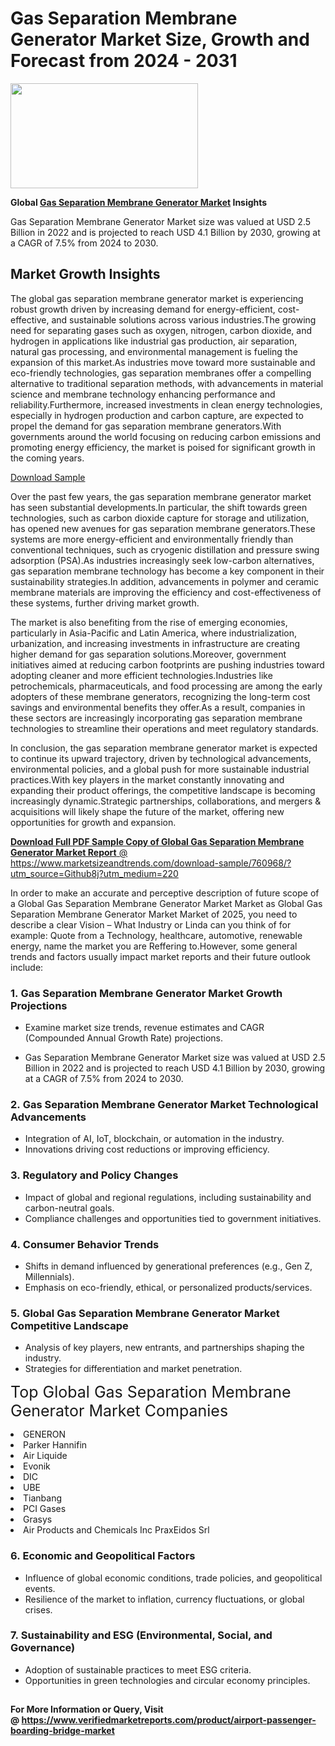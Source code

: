 <H1>Gas Separation Membrane Generator Market Size, Growth and Forecast from 2024 - 2031</H1><img class="aligncenter size-medium wp-image-584254" src="https://thirdeyenews.in/wp-content/uploads/2024/09/Global-Market-Research-300x168.jpeg" alt="" width="300" height="168" /><p><strong>Global&nbsp;<a href="https://www.marketsizeandtrends.com/download-sample/760968/?utm_source=Github8j?utm_medium=220">Gas Separation Membrane Generator Market</a> Insights</strong></p><p>Gas Separation Membrane Generator Market size was valued at USD 2.5 Billion in 2022 and is projected to reach USD 4.1 Billion by 2030, growing at a CAGR of 7.5% from 2024 to 2030.</p><p><h2>Market Growth Insights</h2> <p>The global gas separation membrane generator market is experiencing robust growth driven by increasing demand for energy-efficient, cost-effective, and sustainable solutions across various industries.The growing need for separating gases such as oxygen, nitrogen, carbon dioxide, and hydrogen in applications like industrial gas production, air separation, natural gas processing, and environmental management is fueling the expansion of this market.As industries move toward more sustainable and eco-friendly technologies, gas separation membranes offer a compelling alternative to traditional separation methods, with advancements in material science and membrane technology enhancing performance and reliability.Furthermore, increased investments in clean energy technologies, especially in hydrogen production and carbon capture, are expected to propel the demand for gas separation membrane generators.With governments around the world focusing on reducing carbon emissions and promoting energy efficiency, the market is poised for significant growth in the coming years.</p> <p><a href="#">Download Sample</a></p> <p>Over the past few years, the gas separation membrane generator market has seen substantial developments.In particular, the shift towards green technologies, such as carbon dioxide capture for storage and utilization, has opened new avenues for gas separation membrane generators.These systems are more energy-efficient and environmentally friendly than conventional techniques, such as cryogenic distillation and pressure swing adsorption (PSA).As industries increasingly seek low-carbon alternatives, gas separation membrane technology has become a key component in their sustainability strategies.In addition, advancements in polymer and ceramic membrane materials are improving the efficiency and cost-effectiveness of these systems, further driving market growth.</p> <p>The market is also benefiting from the rise of emerging economies, particularly in Asia-Pacific and Latin America, where industrialization, urbanization, and increasing investments in infrastructure are creating higher demand for gas separation solutions.Moreover, government initiatives aimed at reducing carbon footprints are pushing industries toward adopting cleaner and more efficient technologies.Industries like petrochemicals, pharmaceuticals, and food processing are among the early adopters of these membrane generators, recognizing the long-term cost savings and environmental benefits they offer.As a result, companies in these sectors are increasingly incorporating gas separation membrane technologies to streamline their operations and meet regulatory standards.</p> <p>In conclusion, the gas separation membrane generator market is expected to continue its upward trajectory, driven by technological advancements, environmental policies, and a global push for more sustainable industrial practices.With key players in the market constantly innovating and expanding their product offerings, the competitive landscape is becoming increasingly dynamic.Strategic partnerships, collaborations, and mergers & acquisitions will likely shape the future of the market, offering new opportunities for growth and expansion.</p> <p><a href="#"></p><p><span class=""><strong>Download Full PDF Sample Copy of Global Gas Separation Membrane Generator Market Report</strong> @ <a href="https://www.marketsizeandtrends.com/download-sample/760968/?utm_source=Github8j?utm_medium=220" target="_blank">https://www.marketsizeandtrends.com/download-sample/760968/?utm_source=Github8j?utm_medium=220</a></span></p><p>In order to make an accurate and perceptive description of future scope of a Global&nbsp;Gas Separation Membrane Generator Market Market as Global&nbsp;Gas Separation Membrane Generator Market Market of 2025, you need to describe a clear Vision &ndash; What Industry or Linda can you think of for example: Quote from a Technology, healthcare, automotive, renewable energy, name the market you are Reffering to.However, some general trends and factors usually impact market reports and their future outlook include:</p><h3>1.&nbsp;<strong>Gas Separation Membrane Generator Market Growth Projections</strong></h3><ul><li>Examine market size trends, revenue estimates and CAGR (Compounded Annual Growth Rate) projections.</li><li><p>Gas Separation Membrane Generator Market size was valued at USD 2.5 Billion in 2022 and is projected to reach USD 4.1 Billion by 2030, growing at a CAGR of 7.5% from 2024 to 2030.</p></li></ul><h3>2.&nbsp;<strong>Gas Separation Membrane Generator Market Technological Advancements</strong></h3><ul><li>Integration of AI, IoT, blockchain, or automation in the industry.</li><li>Innovations driving cost reductions or improving efficiency.</li></ul><h3>3.&nbsp;<strong>Regulatory and Policy Changes</strong></h3><ul><li>Impact of global and regional regulations, including sustainability and carbon-neutral goals.</li><li>Compliance challenges and opportunities tied to government initiatives.</li></ul><h3>4.&nbsp;<strong>Consumer Behavior Trends</strong></h3><ul><li>Shifts in demand influenced by generational preferences (e.g., Gen Z, Millennials).</li><li>Emphasis on eco-friendly, ethical, or personalized products/services.</li></ul><h3>5.&nbsp;<strong>Global Gas Separation Membrane Generator Market Competitive Landscape</strong></h3><ul><li>Analysis of key players, new entrants, and partnerships shaping the industry.</li><li>Strategies for differentiation and market penetration.</li></ul><p data-pm-slice="1 1 []"><span style="color: inherit; font-family: inherit; font-size: 25px;">Top Global Gas Separation Membrane Generator Market Companies</span></p><div class="" data-test-id=""><p><li>GENERON</li><li> Parker Hannifin</li><li> Air Liquide</li><li> Evonik</li><li> DIC</li><li> UBE</li><li> Tianbang</li><li> PCI Gases</li><li> Grasys</li><li> Air Products and Chemicals Inc PraxEidos Srl</li></p></div><h3>6.&nbsp;<strong>Economic and Geopolitical Factors</strong></h3><ul><li>Influence of global economic conditions, trade policies, and geopolitical events.</li><li>Resilience of the market to inflation, currency fluctuations, or global crises.</li></ul><h3>7.&nbsp;<strong>Sustainability and ESG (Environmental, Social, and Governance)</strong></h3><ul><li>Adoption of sustainable practices to meet ESG criteria.</li><li>Opportunities in green technologies and circular economy principles.</li></ul><h2><strong style="font-size: 14px;">For More Information or Query, Visit @&nbsp;</strong><a style="background-color: #ffffff; font-size: 14px;" href="https://www.marketsizeandtrends.com/report/gas-separation-membrane-generator-market/" target="_blank">https://www.verifiedmarketreports.com/product/airport-passenger-boarding-bridge-market</a></h2>